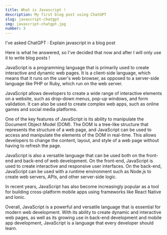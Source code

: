 ```yaml
---
title: What is Javascript !
description: My first blog post using ChatGPT
slug: javascript-chatgpt
img: javascript-chatgpt.jpg
number: 3
---
```


I've asked ChatGPT : Explain javascript in a blog post

Here is what he answered, so I've decided that now and after I will only use it to write blog posts !

JavaScript is a programming language that is primarily used to create interactive and dynamic web pages. It is a client-side language, which means that it runs on the user's web browser, as opposed to a server-side language like PHP or Ruby, which run on the web server.

JavaScript allows developers to create a wide range of interactive elements on a website, such as drop-down menus, pop-up windows, and form validation. It can also be used to create complex web apps, such as online games and social media platforms.

One of the key features of JavaScript is its ability to manipulate the Document Object Model (DOM). The DOM is a tree-like structure that represents the structure of a web page, and JavaScript can be used to access and manipulate the elements of the DOM in real-time. This allows developers to change the content, layout, and style of a web page without having to refresh the page.

JavaScript is also a versatile language that can be used both on the front-end and back-end of web development. On the front-end, JavaScript is used to create interactive and responsive user interfaces. On the back-end, JavaScript can be used with a runtime environment such as Node.js to create web servers, APIs, and other server-side logic.

In recent years, JavaScript has also become increasingly popular as a tool for building cross-platform mobile apps using frameworks like React Native and Ionic.

Overall, JavaScript is a powerful and versatile language that is essential for modern web development. With its ability to create dynamic and interactive web pages, as well as its growing use in back-end development and mobile app development, JavaScript is a language that every developer should learn.
